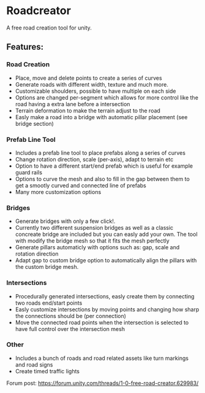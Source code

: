 # Roadcreator
A free road creation tool for unity.

## Features:
### Road Creation
- Place, move and delete points to create a series of curves
- Generate roads with different width, texture and much more.
- Customizable shoulders, possible to have multiple on each side
- Options are changed per-segment which allows for more control like the road having a extra lane before a intersection
- Terrain deformation to make the terrain adjust to the road
- Easly make a road into a bridge with automatic pillar placement (see bridge section)

### Prefab Line Tool
- Includes a prefab line tool to place prefabs along a series of curves
- Change rotation direction, scale (per-axis), adapt to terrain etc
- Option to have a different start/end prefab which is useful for example guard rails
- Options to curve the mesh and also to fill in the gap between them to get a smootly curved and connected line of prefabs
- Many more customization options

### Bridges 
- Generate bridges with only a few click!.
- Currently two different suspension bridges as well as a classic concreate bridge are included but you can easly add your own. The tool with modify the bridge mesh so that it fits the mesh perfectly
- Generate pillars automaticly with options such as: gap, scale and rotation direction
- Adapt gap to custom bridge option to automatically align the pillars with the custom bridge mesh.

### Intersections
- Procedurally generated intersections, easly create them by connecting two roads end/start points
- Easly customize intersections by moving points and changing how sharp the connections should be (per connection)
- Move the connected road points when the intersection is selected to have full control over the intersection mesh

### Other
- Includes a bunch of roads and road related assets like turn markings and road signs
- Create timed traffic lights


Forum post: https://forum.unity.com/threads/1-0-free-road-creator.629983/
